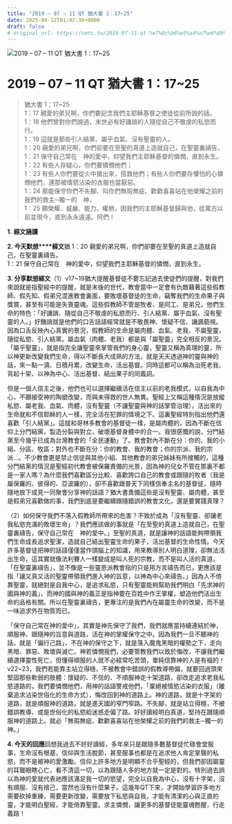 ```yaml
---
title: "2019 – 07 – 11 QT 猶大書 1：17~25"
date: 2025-04-12T01:02:36+0800
draft: false
# original_url: https://cmtc.tw/2019-07-11-qt-%e7%8c%b6%e5%a4%a7%e6%9b%b8-1%ef%bc%9a1725
---
```


![2019 – 07 – 11 QT 猶大書 1：17\~25](/images/qt.jpg   "2019 – 07 – 11 QT 猶大書 1：17\~25")

# 2019 – 07 – 11 QT 猶大書 1：17\~25

> 猶大書 1：17\~25  
> 1：17 親愛的弟兄啊，你們要記念我們主耶穌基督之使徒從前所說的話。  
> 1：18 他們曾對你們說過，末世必有好譏誚的人隨從自己不敬虔的私慾而行。  
> 1：19 這就是那些引人結黨、屬乎血氣、沒有聖靈的人。  
> 1：20 親愛的弟兄啊，你們卻要在至聖的真道上造就自己，在聖靈裏禱告，  
> 1：21 保守自己常在　神的愛中，仰望我們主耶穌基督的憐憫，直到永生。  
> 1：22 有些人存疑心，你們要憐憫他們；  
> 1：23 有些人你們要從火中搶出來，搭救他們；有些人你們要存懼怕的心憐憫他們，連那被情慾沾染的衣服也當厭惡。  
> 1：24 那能保守你們不失腳、叫你們無瑕無疵、歡歡喜喜站在他榮耀之前的我們的救主─獨一的　神，  
> 1：25 願榮耀、威嚴、能力、權柄，因我們的主耶穌基督歸與他，從萬古以前並現今，直到永永遠遠。阿們！

**1.** **經文誦讀**

**2. 今天默想****經文**猶 1：20 親愛的弟兄啊，你們卻要在至聖的真道上造就自己，在聖靈裏禱告。  
1：21 保守自己常在　神的愛中，仰望我們主耶穌基督的憐憫，直到永生。

**3. 分享默想經文**（1）v17\~19猶大提醒基督徒不要忘記過去使徒們的提醒，對我們來說就是指聖經中的提醒，就是末後的世代，教會當中一定會有仇敵藉著這些假教師、假先知、假弟兄混進教會裏面，要敗壞基督徒的生命，竊奪我們的生命果子與獎賞，甚至有可能是失喪靈魂。這些假教師不管是牧者、是同工、是弟兄，他們生命的特色：「好譏誚、隨從自己不敬虔的私慾而行、引人結黨、屬乎血氣、沒有聖靈的人。」好饑誚就是他們的口舌話語經常就是不敬畏神、懷疑不信、譏諷藐視。因為口舌反映內心真實的景況，假教師的生命是屬肉體、血氣、老我、不屬聖靈，隨從私慾、引人結黨。屬血氣（肉體、老我）都是與「屬聖靈」完全相反的景況。「屬乎聖靈」，就是指完全讓聖靈來掌管我們的身心靈，聖靈又稱為真理的靈，所以神更新改變我們生命，得以不斷長大成熟的方法，就是天天透過神的靈與神的話，來一點一滴、日積月累，改變生命，活出基督。同時這都可以稱為治死老我、背起十架、以神為中心、活出基督、結出果子的同義詞。

但是一個人信主之後，他們也可以選擇繼續活在信主以前的老我模式，以自我為中心，不願接受神的陶塑改變，而與未得救的世人無異。聖經上又稱這種情況是放縱私慾、屬老我、血氣、肉體，沒有聖靈（不讓聖靈與神的話掌管治理），活出來的生命就和不信耶穌的人一樣，完全活在犯罪的情境之下。這裏聖經特別指出他們還喜歡「引人結黨」。這就和哥林多教會的基督徒一樣，是屬肉體的，因為不斷在信仰上分門結黨，製造分裂與對立，破壞基督身體中的合一。我很感慨的說，分門結黨至今幾乎已成為台灣教會的「全民運動」了。教會對內不斷在分：你的、我的小組、分區、牧區；對外也不斷在分：你的教會、我的教會；你的宗派、我的宗派…。不少教會更是禁止信徒與其他小組、其他教會的弟兄姊妹有所接觸的，這種分門結黨的情況是聖經初代教會被保羅責備的光景，因為神的兒女不管在那裏不都是一家人嗎？為什麼我們喜歡區分比較、喜歡誇口自己的教會或跟隨的牧者（我是屬保羅的、彼得的、亞波羅的），卻不喜歡跟普天下同樣信奉主名的基督徒，隨時隨地放下成見一同聚會分享神的話語？猶大書責備這些是沒有聖靈、屬肉體，甚至是假弟兄喜歡做的事，我們到底是要繼續跟隨錯誤的教會文化，還是要實踐真理？

（2）如何保守我們不落入假教師所帶來的危害？不致於成為「沒有聖靈、卻讓老我私慾充滿的敗壞生命」？我們應該做的事就是「在至聖的真道上造就自己，在聖靈裏禱告，保守自己常在　神的愛中。」至聖的真道，就是讓神的話語能夠帶領我們生命成長追求聖潔，造就自己結出聖靈生命的果子，活出基督的生命性情。今天許多基督徒把神的話語僅僅當作頭腦上的知識，用來教導別人明白道理，卻無法活出生命，這其實就像法利賽人一樣變成是叫人死的宗教，而不是叫人活的真道。「在聖靈裏禱告」，並不像是一些靈恩派教會指的只是用方言禱告而已，更應該是指「讓又真又活的聖靈帶領我們進入神的旨意，以神為中心來禱告。」因為人不倚靠聖靈，就絕對是自我中心，是追求私慾，只有聖靈能夠幫助我們明白「先求神的國與神的義」，而神的國與神的義正是指神要在百姓中作王掌權，塑造他們活出生命的品格有關。所以在聖靈裏禱告，更專注的是我們內在屬靈生命的改變，而不是一味追求外在物質而已。

「保守自己常在神的愛中」，其實是神先保守了我們，我們就應當持續連結於神，順服神、跟隨神的旨意與道路，活在神的掌權保守之中。因為我們一旦不聽神的話，就是「偏行己路」，不在神的保守之下，就是落入魔鬼黑暗的權勢之下，走向黑暗、罪惡、敗壞與滅亡。神若憐憫我們，必要管教我們以致於悔改，不讓我們繼續選擇靈性死亡，但懂得順服的人就不必經常吃苦頭，單純信靠神的人是有福的！v22\~23，我們若能靠主站立得穩，不被教會中錯誤的假教導帶偏，就要回過頭來堅固那些軟弱的肢體：懷疑的、不信的、不順服神走十架道路，卻改走追求老我私慾道路的，我們要憐憫他們，用神的話語警戒他們，「棄絕被情慾沾染的衣服」（離棄追求沾染世俗化的生命方式），悔改回到神的道路上。神的道路，就是十字架的道路，就是順服神的道路，就是進天國的窄門窄路。不失腳，就是站立得穩，不被錯誤教導、或是世俗化的私慾給迷惑走偏了路。好好讀經明白真道，堅持在跟隨順服神的道路上。就必「無瑕無疵、歡歡喜喜站在他榮耀之前的我們的救主─獨一的　神。」

**4. 今天的回應**回想我過去不好好讀經，多年來只是跟隨多數基督徒忙碌會堂服事，生命沒有根基，信仰與生活脫節，甚至服事也都是在追求他人肯定掌聲的私慾，而不是被神的愛激勵。信仰上許多地方是明顯不合乎聖經的，但我們卻因屬靈的耳聾眼瞎心亡，看不清這一切，以為跟隨人多的地方就一定是對的。特別過去誤以為神的愛就代表祂應該滿足我一切的慾望，完全以自我為中心，沒有十字架，沒有順服、沒有捨己，當然也沒有什麼果子。這幾年QT下來，才開始學習許多地方需要砍掉重練，需要更新改變，需要放下私慾與自我，才能有清潔的心與正直的靈，才能明白聖經，才能倚靠聖靈。求主憐憫，讓更多的基督徒能靈魂甦醒，行走義路！
